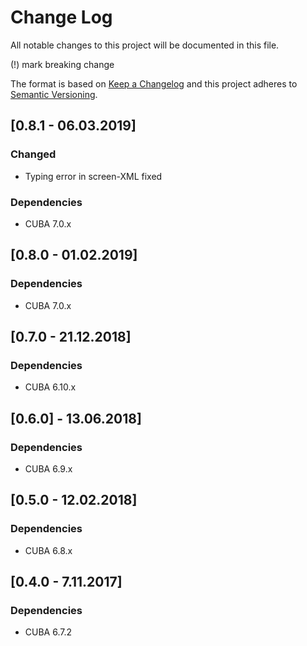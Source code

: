 # Change Log
All notable changes to this project will be documented in this file.

(!) mark breaking change

The format is based on [Keep a Changelog](http://keepachangelog.com/) and this project adheres to [Semantic Versioning](http://semver.org/).

## [0.8.1 - 06.03.2019]
### Changed
- Typing error in screen-XML fixed

### Dependencies
- CUBA 7.0.x

## [0.8.0 - 01.02.2019]
### Dependencies
- CUBA 7.0.x

## [0.7.0 - 21.12.2018]
### Dependencies
- CUBA 6.10.x

## [0.6.0] - 13.06.2018]

### Dependencies
- CUBA 6.9.x

## [0.5.0 - 12.02.2018]

### Dependencies
- CUBA 6.8.x

## [0.4.0 - 7.11.2017]

### Dependencies
- CUBA 6.7.2
